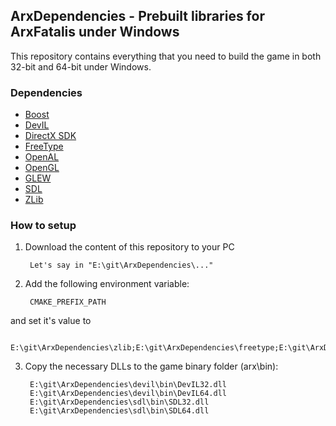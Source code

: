 ## ArxDependencies - Prebuilt libraries for ArxFatalis under Windows

This repository contains everything that you need to build the game in both 32-bit and 64-bit under Windows.


### Dependencies

* [Boost](http://www.boost.org/)
* [DevIL](http://openil.sourceforge.net/)
* [DirectX SDK](http://msdn.microsoft.com/en-us/directx/aa937788/)
* [FreeType](http://www.freetype.org/)
* [OpenAL](http://connect.creativelabs.com/openal/)
* [OpenGL](http://www.opengl.org/registry/)
* [GLEW](http://glew.sourceforge.net/)
* [SDL](http://www.libsdl.org/)
* [ZLib](http://zlib.net/)


### How to setup

1. Download the content of this repository to your PC

        Let's say in "E:\git\ArxDependencies\..."

2. Add the following environment variable:

        CMAKE_PREFIX_PATH
and set it's value to

        E:\git\ArxDependencies\zlib;E:\git\ArxDependencies\freetype;E:\git\ArxDependencies\devil;E:\git\ArxDependencies\devil\include\IL;E:\git\ArxDependencies\openal;E:\git\ArxDependencies\boost;E:\git\ArxDependencies\opengl\include;E:\git\ArxDependencies\opengl\lib;E:\git\ArxDependencies\sdl;E:\git\ArxDependencies\directx

3. Copy the necessary DLLs to the game binary folder (arx\bin):

        E:\git\ArxDependencies\devil\bin\DevIL32.dll
        E:\git\ArxDependencies\devil\bin\DevIL64.dll
        E:\git\ArxDependencies\sdl\bin\SDL32.dll
        E:\git\ArxDependencies\sdl\bin\SDL64.dll
        

